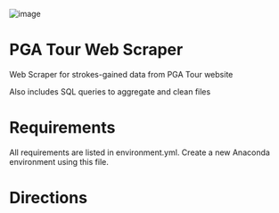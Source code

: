 ![image](https://upload.wikimedia.org/wikipedia/en/thumb/7/77/PGA_Tour_logo.svg/1200px-PGA_Tour_logo.svg.png)

# PGA Tour Web Scraper
Web Scraper for strokes-gained data from PGA Tour website

Also includes SQL queries to aggregate and clean files

# Requirements
All requirements are listed in environment.yml. Create a new Anaconda environment using this file.

# Directions
